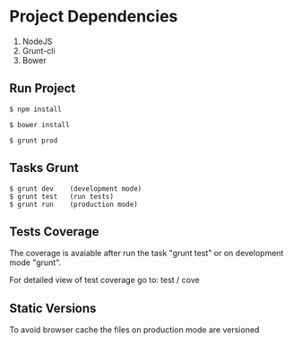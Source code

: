 # Project Dependencies

1. NodeJS
2. Grunt-cli
3. Bower

## Run Project

    $ npm install

    $ bower install

    $ grunt prod


## Tasks Grunt

    $ grunt dev    (development mode)
    $ grunt test   (run tests)
    $ grunt run    (production mode)

## Tests Coverage


The coverage is avaiable after run the task "grunt test" or on development mode "grunt".

For detailed view of test coverage go to: test / cove

## Static Versions

To avoid browser cache the files on production mode are versioned
